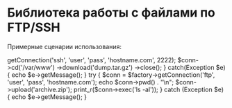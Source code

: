 
Библиотека работы с файлами по FTP/SSH
======================================

Примерные сценарии использования:

<?php

    include 'file_transfer_lib.php';

    use FileTransfer as FT;

    $factory = new FT\Factory();

    try {
        $conn = $factory->getConnection('ssh', 'user', 'pass', 'hostname.com', 2222);
        $conn->cd('/var/www')
            ->download('dump.tar.gz')
            ->close();

    } catch(Exception $e) {
        echo $e->getMessage();
    }

    try {
        $conn = $factory->getConnection('ftp', 'user', 'pass', 'hostname.com');
        echo $conn->pwd() . "\n";
        $conn->upload('archive.zip');
        print_r($conn->exec('ls -al'));

    } catch (Exception $e) {
        echo $e->getMessage();
    }

